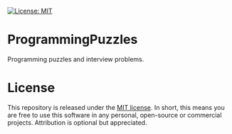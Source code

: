[![License: MIT](https://img.shields.io/badge/License-MIT-yellow.svg)](https://opensource.org/licenses/MIT)

# ProgrammingPuzzles
Programming puzzles and interview problems.

# License

This repository is released under the [MIT license](https://opensource.org/licenses/MIT). In short, this means you are free to use this software in any personal, open-source or commercial projects. Attribution is optional but appreciated.